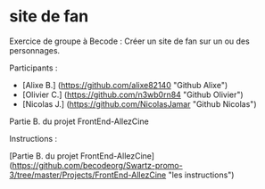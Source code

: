 # site de fan
Exercice de groupe à Becode : Créer un site de fan sur un ou des personnages.

Participants :
* [Alixe B.] (https://github.com/alixe82140 "Github Alixe")
* [Olivier C.] (https://github.com/n3wb0rn84 "Github Olivier")
* [Nicolas J.] (https://github.com/NicolasJamar "Github Nicolas")

Partie B. du projet FrontEnd-AllezCine

Instructions :

[Partie B. du projet FrontEnd-AllezCine] (https://github.com/becodeorg/Swartz-promo-3/tree/master/Projects/FrontEnd-AllezCine "les instructions")

